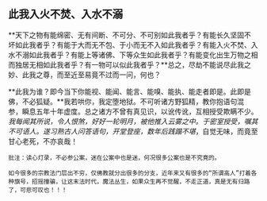 ##  此我入火不焚、入水不溺

**天下之物有能绵密、无有间断、不可分、不可别如此我者乎？有能长久坚固不坏如此我者乎？有能于大而无不包、于小而无不入如此我者乎？有能入火不焚、入水不溺如此我者乎？有能上等诸佛、下等众生如此我者乎？有能变化出生万物之相而独居无相如此我者乎？有一物可以似此我者乎？**总之，尽劫不能说尽此我之妙、此我之尊，而至近至易竟不过而一问，何也？

**此我为谁？即今当下你能视、能闻、能言、能嗅、能执、能走者即是。此即是佛，不必狐疑。**我若哄你，我定堕地狱。不可听诸方野狐精，教你抱语句混参，瞬息五年十年虚度。总之诸方不曾有真见识，以讹传讹，互相授受欺瞒不少。*我每闻其所说，令人恨煞，好好一轮明月，被他推入云雾之中。于密室授受，嘱其不可语人。遂习熟古人问答语句，开堂登座，数年后践蹋不堪*，自觉无味，而竟至甘心老死，不亦哀哉！

```xu
批注：读心灯录，不必参公案，迷在公案中也是迷，何况很多公案也是不究竟的。
```

```yang
如今很多的宗教法门层出不穷，仅佛教就分出很多的分支，近年来又有很多的“所谓高人”打着各种旗号，招摇撞骗，让这末法时代，魔法丛生，如果众生再不觉醒，不走正道，真是无有归路了，可悲可叹也！！！
```
